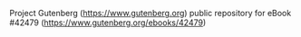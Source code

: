 Project Gutenberg (https://www.gutenberg.org) public repository for eBook #42479 (https://www.gutenberg.org/ebooks/42479)
